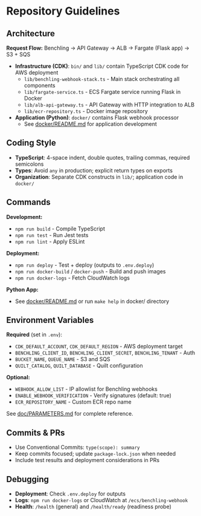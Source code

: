 # Repository Guidelines

## Architecture

**Request Flow:** Benchling → API Gateway → ALB → Fargate (Flask app) → S3 + SQS

- **Infrastructure (CDK)**: `bin/` and `lib/` contain TypeScript CDK code for AWS deployment
  - `lib/benchling-webhook-stack.ts` - Main stack orchestrating all components
  - `lib/fargate-service.ts` - ECS Fargate service running Flask in Docker
  - `lib/alb-api-gateway.ts` - API Gateway with HTTP integration to ALB
  - `lib/ecr-repository.ts` - Docker image repository
- **Application (Python)**: `docker/` contains Flask webhook processor
  - See [docker/README.md](docker/README.md) for application development

## Coding Style

- **TypeScript**: 4-space indent, double quotes, trailing commas, required semicolons
- **Types**: Avoid `any` in production; explicit return types on exports
- **Organization**: Separate CDK constructs in `lib/`; application code in `docker/`

## Commands

**Development:**
- `npm run build` - Compile TypeScript
- `npm run test` - Run Jest tests
- `npm run lint` - Apply ESLint

**Deployment:**
- `npm run deploy` - Test + deploy (outputs to `.env.deploy`)
- `npm run docker-build` / `docker-push` - Build and push images
- `npm run docker-logs` - Fetch CloudWatch logs

**Python App:**
- See [docker/README.md](docker/README.md) or run `make help` in docker/ directory

## Environment Variables

**Required** (set in `.env`):
- `CDK_DEFAULT_ACCOUNT`, `CDK_DEFAULT_REGION` - AWS deployment target
- `BENCHLING_CLIENT_ID`, `BENCHLING_CLIENT_SECRET`, `BENCHLING_TENANT` - Auth
- `BUCKET_NAME`, `QUEUE_NAME` - S3 and SQS
- `QUILT_CATALOG`, `QUILT_DATABASE` - Quilt configuration

**Optional:**
- `WEBHOOK_ALLOW_LIST` - IP allowlist for Benchling webhooks
- `ENABLE_WEBHOOK_VERIFICATION` - Verify signatures (default: true)
- `ECR_REPOSITORY_NAME` - Custom ECR repo name

See [doc/PARAMETERS.md](doc/PARAMETERS.md) for complete reference.

## Commits & PRs

- Use Conventional Commits: `type(scope): summary`
- Keep commits focused; update `package-lock.json` when needed
- Include test results and deployment considerations in PRs

## Debugging

- **Deployment**: Check `.env.deploy` for outputs
- **Logs**: `npm run docker-logs` or CloudWatch at `/ecs/benchling-webhook`
- **Health**: `/health` (general) and `/health/ready` (readiness probe)
